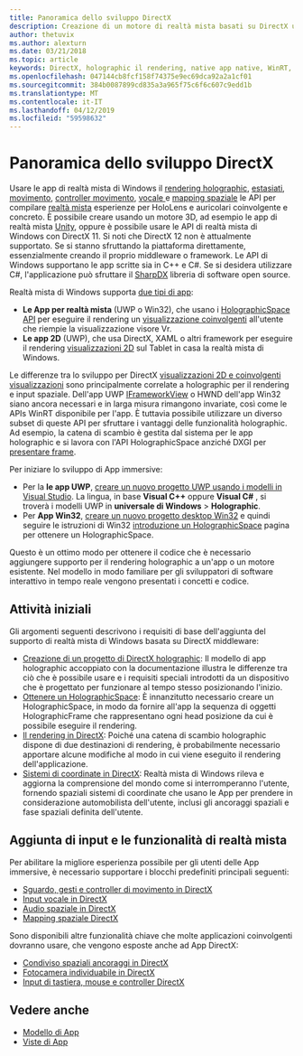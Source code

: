 ```yaml
---
title: Panoramica dello sviluppo DirectX
description: Creazione di un motore di realtà mista basati su DirectX usando direttamente le API di realtà mista di Windows.
author: thetuvix
ms.author: alexturn
ms.date: 03/21/2018
ms.topic: article
keywords: DirectX, holographic il rendering, native app native, WinRT, WinRT app, le API della piattaforma, motore personalizzato, middleware
ms.openlocfilehash: 047144cb8fcf158f74375e9ec69dca92a2a1cf01
ms.sourcegitcommit: 384b0087899cd835a3a965f75c6f6c607c9edd1b
ms.translationtype: MT
ms.contentlocale: it-IT
ms.lasthandoff: 04/12/2019
ms.locfileid: "59598632"
---
```

# <a name="directx-development-overview"></a>Panoramica dello sviluppo DirectX

Usare le app di realtà mista di Windows il [rendering holographic](rendering.md), [estasiati](gaze.md), [movimento](gestures.md), [controller movimento](motion-controllers.md), [vocale ](voice-input.md) e [mapping spaziale](spatial-mapping.md) le API per compilare [realtà mista](mixed-reality.md) esperienze per HoloLens e auricolari coinvolgente e concreto. È possibile creare usando un motore 3D, ad esempio le app di realtà mista [Unity](unity-development-overview.md), oppure è possibile usare le API di realtà mista di Windows con DirectX 11. Si noti che DirectX 12 non è attualmente supportato. Se si stanno sfruttando la piattaforma direttamente, essenzialmente creando il proprio middleware o framework. Le API di Windows supportano le app scritte sia in C++ e C#. Se si desidera utilizzare C#, l'applicazione può sfruttare il [SharpDX](http://sharpdx.org/) libreria di software open source.

Realtà mista di Windows supporta [due tipi di app](app-views.md):
* **Le App per realtà mista** (UWP o Win32), che usano i [HolographicSpace API](getting-a-holographicspace.md) per eseguire il rendering un [visualizzazione coinvolgenti](app-views.md) all'utente che riempie la visualizzazione visore Vr.
* **Le app 2D** (UWP), che usa DirectX, XAML o altri framework per eseguire il rendering [visualizzazioni 2D](app-views.md#2d-views) sul Tablet in casa la realtà mista di Windows.

Le differenze tra lo sviluppo per DirectX [visualizzazioni 2D e coinvolgenti visualizzazioni](app-views.md) sono principalmente correlate a holographic per il rendering e input spaziale. Dell'app UWP [IFrameworkView](https://msdn.microsoft.com/library/windows/apps/windows.applicationmodel.core.iframeworkview.aspx) o HWND dell'app Win32 siano ancora necessari e in larga misura rimangono invariate, così come le APIs WinRT disponibile per l'app. È tuttavia possibile utilizzare un diverso subset di queste API per sfruttare i vantaggi delle funzionalità holographic. Ad esempio, la catena di scambio è gestita dal sistema per le app holographic e si lavora con l'API HolographicSpace anziché DXGI per [presentare frame](rendering-in-directx.md).

Per iniziare lo sviluppo di App immersive:
* Per la **le app UWP**, [creare un nuovo progetto UWP usando i modelli in Visual Studio](creating-a-holographic-directx-project.md). La lingua, in base **Visual C++**  oppure **Visual C#** , si troverà i modelli UWP in **universale di Windows**  >   **Holographic**.
* Per **App Win32**, [creare un nuovo progetto desktop Win32](creating-a-holographic-directx-project.md#creating-a-win32-project) e quindi seguire le istruzioni di Win32 [introduzione un HolographicSpace](getting-a-holographicspace.md) pagina per ottenere un HolographicSpace.

Questo è un ottimo modo per ottenere il codice che è necessario aggiungere supporto per il rendering holographic a un'app o un motore esistente. Nel modello in modo familiare per gli sviluppatori di software interattivo in tempo reale vengono presentati i concetti e codice.

## <a name="getting-started"></a>Attività iniziali

Gli argomenti seguenti descrivono i requisiti di base dell'aggiunta del supporto di realtà mista di Windows basata su DirectX middleware:
* [Creazione di un progetto di DirectX holographic](creating-a-holographic-directx-project.md): Il modello di app holographic accoppiato con la documentazione illustra le differenze tra ciò che è possibile usare e i requisiti speciali introdotti da un dispositivo che è progettato per funzionare al tempo stesso posizionando l'inizio.
* [Ottenere un HolographicSpace](getting-a-holographicspace.md): È innanzitutto necessario creare un HolographicSpace, in modo da fornire all'app la sequenza di oggetti HolographicFrame che rappresentano ogni head posizione da cui è possibile eseguire il rendering.
* [Il rendering in DirectX](rendering-in-directx.md): Poiché una catena di scambio holographic dispone di due destinazioni di rendering, è probabilmente necessario apportare alcune modifiche al modo in cui viene eseguito il rendering dell'applicazione.
* [Sistemi di coordinate in DirectX](coordinate-systems-in-directx.md): Realtà mista di Windows rileva e aggiorna la comprensione del mondo come si interromperanno l'utente, fornendo spaziali sistemi di coordinate che usano le App per prendere in considerazione automobilista dell'utente, inclusi gli ancoraggi spaziali e fase spaziali definita dell'utente.

## <a name="adding-mixed-reality-capabilities-and-inputs"></a>Aggiunta di input e le funzionalità di realtà mista

Per abilitare la migliore esperienza possibile per gli utenti delle App immersive, è necessario supportare i blocchi predefiniti principali seguenti:
* [Sguardo, gesti e controller di movimento in DirectX](gaze,-gestures,-and-motion-controllers-in-directx.md)
* [Input vocale in DirectX](voice-input-in-directx.md)
* [Audio spaziale in DirectX](spatial-sound-in-directx.md)
* [Mapping spaziale DirectX](spatial-mapping-in-directx.md)

Sono disponibili altre funzionalità chiave che molte applicazioni coinvolgenti dovranno usare, che vengono esposte anche ad App DirectX:
* [Condiviso spaziali ancoraggi in DirectX](shared-spatial-anchors-in-directx.md)
* [Fotocamera individuabile in DirectX](locatable-camera-in-directx.md)
* [Input di tastiera, mouse e controller DirectX](keyboard,-mouse,-and-controller-input-in-directx.md)

## <a name="see-also"></a>Vedere anche
* [Modello di App](app-model.md)
* [Viste di App](app-views.md)
